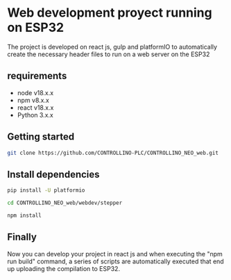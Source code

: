 # Web development proyect running on ESP32

The project is developed on react js, gulp and platformIO to automatically create the necessary header files to run on a web server on the ESP32

## requirements

- node v18.x.x
- npm v8.x.x
- react v18.x.x
- Python 3.x.x

## Getting started

``` bash
git clone https://github.com/CONTROLLINO-PLC/CONTROLLINO_NEO_web.git
```

## Install dependencies

``` bash
pip install -U platformio
```

``` bash
cd CONTROLLINO_NEO_web/webdev/stepper
```

``` bash
npm install
```

## Finally

Now you can develop your project in react js and when executing the "npm run build" command, a series of scripts are automatically executed that end up uploading the compilation to ESP32.